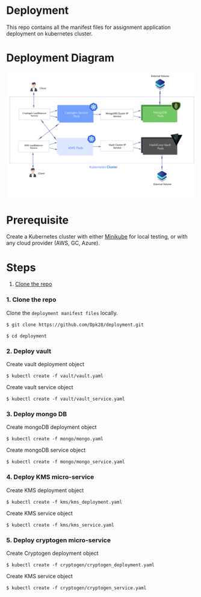 # Deployment 
This repo contains all the manifest files for assignment application deployment on kubernetes cluster.

# Deployment Diagram
![Deployment](docs/deployment.jpg)

# Prerequisite

Create a Kubernetes cluster with either [Minikube](https://kubernetes.io/docs/getting-started-guides/minikube) for local testing, or with any cloud provider (AWS, GC, Azure).

# Steps

1. [Clone the repo](#1-clone-the-repo)


### 1. Clone the repo

Clone the `deployment manifest files` locally.

```
$ git clone https://github.com/Dpk28/deployment.git
```
```
$ cd deployment
```

### 2. Deploy vault 

Create vault deployment object 
```
$ kubectl create -f vault/vault.yaml
```

Create vault service object 
```
$ kubectl create -f vault/vault_service.yaml
```

### 3. Deploy mongo DB  

Create mongoDB deployment object 
```
$ kubectl create -f mongo/mongo.yaml
```

Create mongoDB service object 
```
$ kubectl create -f mongo/mongo_service.yaml
```

### 4. Deploy KMS micro-service 

Create KMS deployment object 
```
$ kubectl create -f kms/kms_deployment.yaml
```

Create KMS service object 
```
$ kubectl create -f kms/kms_service.yaml
```

### 5. Deploy cryptogen micro-service 

Create Cryptogen deployment object 
```
$ kubectl create -f cryptogen/cryptogen_deployment.yaml
```

Create KMS service object 
```
$ kubectl create -f cryptogen/cryptogen_service.yaml
```


